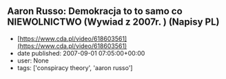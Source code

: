 ## Aaron Russo: Demokracja to to samo co NIEWOLNICTWO (Wywiad z 2007r. ) (Napisy PL)
 - [https://www.cda.pl/video/618603561](https://www.cda.pl/video/618603561)
 - date published: 2007-09-01 07:05:00+00:00
 - user: None
 - tags: ['conspiracy theory', 'aaron russo']

